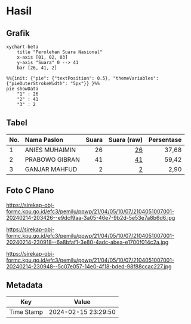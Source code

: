 # Hasil

## Grafik

```mermaid
xychart-beta
    title "Perolehan Suara Nasional"
    x-axis [01, 02, 03]
    y-axis "Suara" 0 --> 41
    bar [26, 41, 2]
```

```mermaid
%%{init: {"pie": {"textPosition": 0.5}, "themeVariables": {"pieOuterStrokeWidth": "5px"}} }%%
pie showData
    "1" : 26
    "2" : 41
    "3" : 2
```

## Tabel

| No. | Nama Paslon    | Suara | Suara (raw) | Persentase |
|:--- |:-------------- | -----:| -----------:| ----------:|
| 1   | ANIES MUHAIMIN | 26    | [26][p-1]   | 37,68      |
| 2   | PRABOWO GIBRAN | 41    | [41][p-2]   | 59,42      |
| 3   | GANJAR MAHFUD  | 2     | [2][p-3]    | 2,90       |


[p-1]: https://github.com/gigit-pemilu/pemilu-2024/blob/main/pilpres/hitung-suara/sub/21-kepulauan-riau/sub/04-lingga/sub/05-lingga-utara/sub/1007-pancur/sub/001-tps/sub/paslon-1.txt
[p-2]: https://github.com/gigit-pemilu/pemilu-2024/blob/main/pilpres/hitung-suara/sub/21-kepulauan-riau/sub/04-lingga/sub/05-lingga-utara/sub/1007-pancur/sub/001-tps/sub/paslon-2.txt
[p-3]: https://github.com/gigit-pemilu/pemilu-2024/blob/main/pilpres/hitung-suara/sub/21-kepulauan-riau/sub/04-lingga/sub/05-lingga-utara/sub/1007-pancur/sub/001-tps/sub/paslon-3.txt

## Foto C Plano

https://sirekap-obj-formc.kpu.go.id/efc3/pemilu/ppwp/21/04/05/10/07/2104051007001-20240214-203426--e9dcf9aa-3a05-46e7-9b2d-5e53e7a8b6d6.jpg

https://sirekap-obj-formc.kpu.go.id/efc3/pemilu/ppwp/21/04/05/10/07/2104051007001-20240214-230918--6a8bfaf1-3e80-4adc-abea-e1700f014c2a.jpg

https://sirekap-obj-formc.kpu.go.id/efc3/pemilu/ppwp/21/04/05/10/07/2104051007001-20240214-230948--5c07e057-14e0-4f18-bded-98f88ccac227.jpg


## Metadata

| Key        | Value               |
| ---------- | ------------------- |
| Time Stamp | 2024-02-15 23:29:50 |



